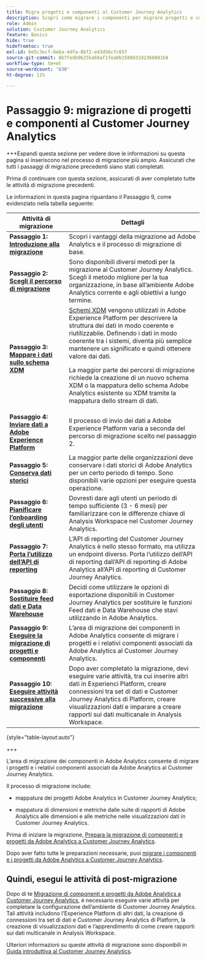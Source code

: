 ```yaml
---
title: Migra progetti e componenti al Customer Journey Analytics
description: Scopri come migrare i componenti per migrare progetti e componenti al Customer Journey Analytics.
role: Admin
solution: Customer Journey Analytics
feature: Basics
hide: true
hidefromtoc: true
exl-id: 6e5c3ecf-6eba-4dfa-8bf2-e43d56cfc65f
source-git-commit: 8b7fedb9625ba60af1fea0b1580d32d2366081b8
workflow-type: tm+mt
source-wordcount: '630'
ht-degree: 11%

---
```


# Passaggio 9: migrazione di progetti e componenti al Customer Journey Analytics

+++Espandi questa sezione per vedere dove le informazioni su questa pagina si inseriscono nel processo di migrazione più ampio. Assicurati che tutti i passaggi di migrazione precedenti siano stati completati.

Prima di continuare con questa sezione, assicurati di aver completato tutte le attività di migrazione precedenti.

Le informazioni in questa pagina riguardano il Passaggio 9, come evidenziato nella tabella seguente:

| Attività di migrazione | Dettagli |
|---------|----------|
| **Passaggio 1: [Introduzione alla migrazione](/help/getting-started/cja-migration/cja-migration-getstarted.md)** | Scopri i vantaggi della migrazione ad Adobe Analytics e il processo di migrazione di base. |
| **Passaggio 2: [Scegli il percorso di migrazione](/help/getting-started/cja-migration/cja-migration-path.md)** | Sono disponibili diversi metodi per la migrazione al Customer Journey Analytics. Scegli il metodo migliore per la tua organizzazione, in base all’ambiente Adobe Analytics corrente e agli obiettivi a lungo termine. |
| **Passaggio 3: [Mappare i dati sullo schema XDM](/help/getting-started/cja-migration/cja-migration-xdm.md)** | [Schemi XDM](https://experienceleague.adobe.com/en/docs/experience-platform/xdm/home#xdm-schemas) vengono utilizzati in Adobe Experience Platform per descrivere la struttura dei dati in modo coerente e riutilizzabile. Definendo i dati in modo coerente tra i sistemi, diventa più semplice mantenere un significato e quindi ottenere valore dai dati.<p>La maggior parte dei percorsi di migrazione richiede la creazione di un nuovo schema XDM o la mappatura dello schema Adobe Analytics esistente su XDM tramite la mappatura dello stream di dati.</p> |
| **Passaggio 4: [Inviare dati a Adobe Experience Platform](/help/getting-started/cja-migration/cja-migration-send-to-platform.md)** | Il processo di invio dei dati a Adobe Experience Platform varia a seconda del percorso di migrazione scelto nel passaggio 2. |
| **Passaggio 5: [Conserva dati storici](/help/getting-started/cja-migration/cja-migration-historical-data.md)** | La maggior parte delle organizzazioni deve conservare i dati storici di Adobe Analytics per un certo periodo di tempo. Sono disponibili varie opzioni per eseguire questa operazione. |
| **Passaggio 6: [Pianificare l’onboarding degli utenti](/help/getting-started/cja-migration/cja-migration-onboarding.md)** | Dovresti dare agli utenti un periodo di tempo sufficiente (3 - 6 mesi) per familiarizzare con le differenze chiave di Analysis Workspace nel Customer Journey Analytics. |
| **Passaggio 7: [Porta l’utilizzo dell’API di reporting](/help/getting-started/cja-migration/cja-migration-api.md)** | L’API di reporting del Customer Journey Analytics è nello stesso formato, ma utilizza un endpoint diverso. Porta l’utilizzo dell’API di reporting dall’API di reporting di Adobe Analytics all’API di reporting di Customer Journey Analytics. |
| **Passaggio 8: [Sostituire feed dati e Data Warehouse](/help/getting-started/cja-migration/cja-migration-export-options.md)** | Decidi come utilizzare le opzioni di esportazione disponibili in Customer Journey Analytics per sostituire le funzioni Feed dati e Data Warehouse che stavi utilizzando in Adobe Analytics. |
| <span class="preview">**Passaggio 9: [Eseguire la migrazione di progetti e componenti](/help/getting-started/cja-migration/cja-migration-projects.md)**</span> | <span class="preview">L’area di migrazione dei componenti in Adobe Analytics consente di migrare i progetti e i relativi componenti associati da Adobe Analytics al Customer Journey Analytics.</span> |
| **Passaggio 10: [Eseguire attività successive alla migrazione](/help/getting-started/cja-getting-started.md)** | Dopo aver completato la migrazione, devi eseguire varie attività, tra cui inserire altri dati in Experienci Platform, creare connessioni tra set di dati e Customer Journey Analytics di Platform, creare visualizzazioni dati e imparare a creare rapporti sui dati multicanale in Analysis Workspace. |

{style="table-layout:auto"}

+++

L’area di migrazione dei componenti in Adobe Analytics consente di migrare i progetti e i relativi componenti associati da Adobe Analytics al Customer Journey Analytics.

Il processo di migrazione include:

* mappatura dei progetti Adobe Analytics in Customer Journey Analytics;

* mappatura di dimensioni e metriche dalle suite di rapporti di Adobe Analytics alle dimensioni e alle metriche nelle visualizzazioni dati in Customer Journey Analytics.

Prima di iniziare la migrazione, [Prepara la migrazione di componenti e progetti da Adobe Analytics a Customer Journey Analytics](https://experienceleague.adobe.com/docs/analytics/admin/admin-tools/component-migration/prepare-component-migration.html?lang=it).

Dopo aver fatto tutte le preparazioni necessarie, puoi [migrare i componenti e i progetti da Adobe Analytics a Customer Journey Analytics](https://experienceleague.adobe.com/docs/analytics/admin/admin-tools/component-migration/component-migration.html?lang=it).

## Quindi, esegui le attività di post-migrazione

Dopo di te [Migrazione di componenti e progetti da Adobe Analytics a Customer Journey Analytics](https://experienceleague.adobe.com/docs/analytics/admin/admin-tools/component-migration/component-migration.html?lang=it), è necessario eseguire varie attività per completare la configurazione dell’ambiente di Customer Journey Analytics. Tali attività includono l’Experience Platform di altri dati, la creazione di connessioni tra set di dati e Customer Journey Analytics di Platform, la creazione di visualizzazioni dati e l’apprendimento di come creare rapporti sui dati multicanale in Analysis Workspace.

Ulteriori informazioni su queste attività di migrazione sono disponibili in [Guida introduttiva al Customer Journey Analytics](/help/getting-started/cja-getting-started.md).
